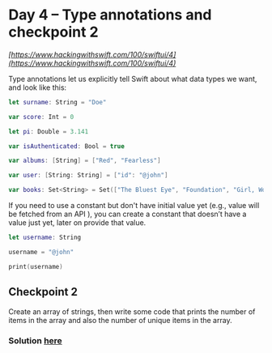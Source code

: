 # Day 4 – Type annotations and checkpoint 2

*[https://www.hackingwithswift.com/100/swiftui/4](https://www.hackingwithswift.com/100/swiftui/4)*

Type annotations let us explicitly tell Swift about what data types we want, and look like this:

```swift
let surname: String = "Doe"

var score: Int = 0

let pi: Double = 3.141

var isAuthenticated: Bool = true

var albums: [String] = ["Red", "Fearless"]

var user: [String: String] = ["id": "@john"]

var books: Set<String> = Set(["The Bluest Eye", "Foundation", "Girl, Woman, Other"])
```

If you need to use a constant but don't have initial value yet (e.g., value will be fetched from an API ), you can create a constant that doesn’t have a value just yet, later on provide that value.

```swift
let username: String

username = "@john"

print(username)
```

## Checkpoint 2

Create an array of strings, then write some code that prints the number of items in the array and also the number of unique items in the array.

### Solution [here](Checkpoint2.playground/Contents.swift)